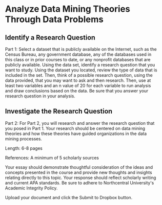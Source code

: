 # Analyze Data Mining Theories Through Data Problems

## Identify a Research Question

Part 1: Select a dataset that is publicly available on the Internet, such as the Census Bureau, any government database, any of the databases used in this class or in prior courses to date, or any nonprofit databases that are publicly available. Using the data set, identify a research question that you want to study. Using the dataset you located, review the type of data that is included in the set. Then, think of a possible research question, using the data provided, that you may want to ask and then research. Then, use at least two variables and an n value of 20 for each variable to run analysis and draw conclusions based on the data. Be sure that you answer your research question in your analysis.

## Investigate the Research Question

Part 2: For Part 2, you will research and answer the research question that you posed in Part 1. Your research should be centered on data mining theories and how these theories have guided organizations in the data mining processes.

Length: 6-8 pages

References: A minimum of 5 scholarly sources

Your essay should demonstrate thoughtful consideration of the ideas and concepts presented in the course and provide new thoughts and insights relating directly to this topic. Your response should reflect scholarly writing and current APA standards. Be sure to adhere to Northcentral University's Academic Integrity Policy.

Upload your document and click the Submit to Dropbox button.